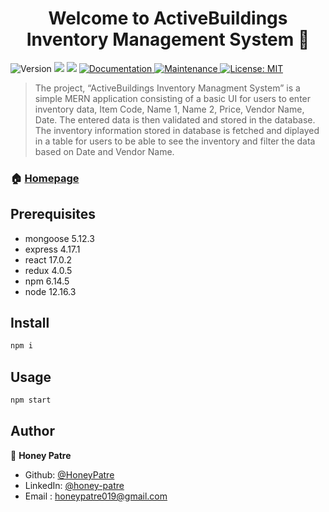 <h1 align="center">Welcome to ActiveBuildings Inventory Management System 👋</h1>
<p>
  <img alt="Version" src="https://img.shields.io/badge/version-1.0.0-blue.svg?cacheSeconds=2592000" />
  <img src="https://img.shields.io/badge/npm-6.14.5-blue.svg" />
  <img src="https://img.shields.io/badge/node-12.16.3-blue.svg" />
  <a href="https://github.com/kefranabg/readme-md-generator#readme" target="_blank">
    <img alt="Documentation" src="https://img.shields.io/badge/documentation-yes-brightgreen.svg" />
  </a>
  <a href="https://github.com/kefranabg/readme-md-generator/graphs/commit-activity" target="_blank">
    <img alt="Maintenance" src="https://img.shields.io/badge/Maintained%3F-yes-green.svg" />
  </a>
  <a href="https://github.com/kefranabg/readme-md-generator/blob/master/LICENSE" target="_blank">
    <img alt="License: MIT" src="https://img.shields.io/github/license/HoneyPatre/ActiveBuildings Inventory Management System" />
  </a>
</p>

> The project, “ActiveBuildings Inventory Managment System” is a simple MERN application consisting of a basic UI for users to enter inventory data, Item Code, Name 1, Name 2, Price, Vendor Name, Date. The entered data is then validated and stored in the database. The inventory information stored in database is fetched and diplayed in a table for users to be able to see the inventory and filter the data based on Date and Vendor Name.

### 🏠 [Homepage](https://github.com/HoneyPatre/inventory#readme)

## Prerequisites

- mongoose 5.12.3
- express 4.17.1
- react 17.0.2
- redux 4.0.5
- npm 6.14.5
- node 12.16.3

## Install

```sh
npm i
```

## Usage

```sh
npm start
```

## Author

👤 **Honey Patre**

* Github: [@HoneyPatre](https://github.com/HoneyPatre)
* LinkedIn: [@honey-patre](https://linkedin.com/in/honey-patre)
* Email    :  honeypatre019@gmail.com
